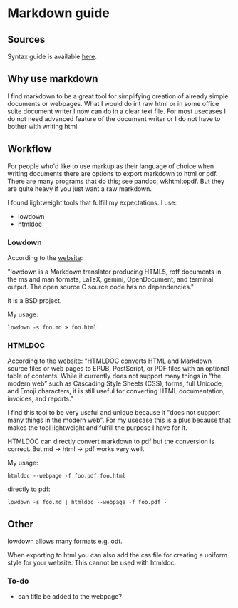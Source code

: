 # Markdown guide

## Sources

Syntax guide is available [here](https://www.markdownguide.org/).

## Why use markdown

I find markdown to be a great tool for simplifying creation of already simple documents or webpages. What I would do int raw html or in some office suite document writer I now can do in a clear text file. For most usecases I do not need advanced feature of the document writer or I do not have to bother with writing html.

## Workflow

For people who'd like to use markup as their language of choice when writing documents there are options to export markdown to html or pdf. There are many programs that do this; see pandoc, wkhtmltopdf. But they are quite heavy if you just want a raw markdown.

I found lightweight tools that fulfill my expectations.
I use:
- lowdown
- htmldoc

### Lowdown

According to the [website](https://kristaps.bsd.lv/lowdown/):

"lowdown is a Markdown translator producing HTML5, roff documents in the ms and man formats, LaTeX, gemini, OpenDocument, and terminal output. The open source C source code has no dependencies."

It is a BSD project.

My usage:
```
lowdown -s foo.md > foo.html
```

### HTMLDOC

According to the [website](https://www.msweet.org/htmldoc/):
"HTMLDOC converts HTML and Markdown source files or web pages to EPUB, PostScript, or PDF files with an optional table of contents. While it currently does not support many things in “the modern web” such as Cascading Style Sheets (CSS), forms, full Unicode, and Emoji characters, it is still useful for converting HTML documentation, invoices, and reports."

I find this tool to be very useful and unique because it "does not support many things in the modern web". For my usecase this is a plus because that makes the tool lightweight and fulfill the purpose I have for it.

HTMLDOC can directly convert markdown to pdf but the conversion is correct. But md -> html -> pdf works very well.

My usage:
```
htmldoc --webpage -f foo.pdf foo.html
```
directly to pdf:
```
lowdown -s foo.md | htmldoc --webpage -f foo.pdf -
```

## Other

lowdown allows many formats e.g. odt.

When exporting to html you can also add the css file for creating a uniform style for your website. This cannot be used with htmldoc.

### To-do

- can title be added to the webpage?
